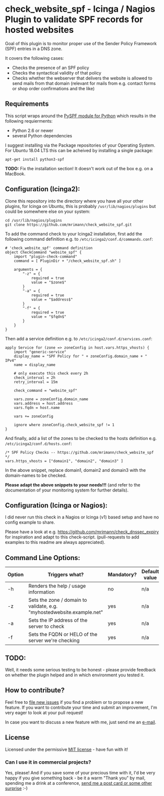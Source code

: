 # check_website_spf - Icinga / Nagios Plugin to validate SPF records for hosted websites

Goal of this plugin is to monitor proper use of the Sender Policy Framework (SPF) entries in a DNS zone.

It covers the following cases:

- Checks the presence of an SPF policy
- Checks the syntactical validity of that policy
- Checks whether the webserver that delivers the website is allowed to send mails from that domain (relevant for mails from e.g. contact forms or shop order confirmations and the like)

## Requirements
This script wraps around the [PySPF module for Python](https://pypi.org/project/pyspf/) which results in the following requierments:
- Python 2.6 or newer
- several Python dependencies

I suggest installing via the Package repositories of your Operating System. For Ubuntu 18.04 LTS this can be acheived by installing a single package:

```apt-get install python3-spf```

**TODO:** Fix the installation section! It doesn't work out of the box e.g. on a MacBook.

## Configuration (Icinga2):

Clone this repository into the directory where you have all your other plugins, for Icinga on Ubuntu, this is probably `/usr/lib/nagios/plugins` but could be somewhere else on your system:

	cd /usr/lib/nagios/plugins
	git clone https://github.com/mrimann/check_website_spf.git

To add the command check to your Icinga2 installation, first add the following command definition e.g. to `/etc/icinga2/conf.d/commands.conf`:

	# 'check_website_spf' command definition
	object CheckCommand "website_spf" {
		import "plugin-check-command"
		command = [ PluginDir + "/check_website_spf.sh" ]
	
		arguments = {
			"-z" = {
				required = true
				value = "$zone$"
			}
			"-a" = {
				required = true
				value = "$address$"
			}
			"-f" = {
				required = true
				value = "$fqdn$"
			}
		}
	}

Then add a service definition e.g. to `/etc/icinga2/conf.d/services.conf`:

	apply Service for (zone => zoneConfig in host.vars.https_vhosts) {
		import "generic-service"
		display_name = "SPF Policy for " + zoneConfig.domain_name + " IPv4"
		name = display_name

		# only execute this check every 2h
		check_interval = 2h
		retry_interval = 15m

		check_command = "website_spf"

		vars.zone = zoneConfig.domain_name
		vars.address = host.address
		vars.fqdn = host.name

		vars += zoneConfig

		ignore where zoneConfig.check_website_spf != 1
	}

And finally, add a list of the zones to be checked to the hosts definition e.g. `/etc/icinga2/conf.d/hosts.conf`:

    /* SPF Policy Checks -- https://github.com/mrimann/check_website_spf */
    vars.https_vhosts = ["domain1", "domain2", "domain3" ]

In the above snippet, replace domain1, domain2 and domain3 with the domain-names to be checked.

**Please adapt the above snippets to your needs!!!** (and refer to the documentation of your monitoring system for further details).


## Configuration (Icinga or Nagios):

I did never run this check in a Nagios or Icinga (v1) based setup and have no config example to share.

Please have a look at e.g. https://github.com/mrimann/check_dnssec_expiry for inspiration and adapt to this check-script. (pull-requests to add examples to this readme are always appreciated).


## Command Line Options:

| Option | Triggers what? | Mandatory? | Default value |
| --- | --- | --- | --- |
| -h | Renders the help / usage information | no | n/a |
| -z | Sets the zone / domain to validate, e.g. "myhostedwebsite.example.net" | yes | n/a |
| -a | Sets the IP address of the server to check | yes | n/a |
| -f | Sets the FQDN or HELO of the server we're checking | yes | n/a |

## TODO:

Well, it needs some serious testing to be honest - please provide feedback on whether the plugin helped and in which environment you tested it.


## How to contribute?

Feel free to [file new issues](https://github.com/mrimann/check_website_spf/issues) if you find a problem or to propose a new feature. If you want to contribute your time and submit an improvement, I'm very eager to look at your pull request!

In case you want to discuss a new feature with me, just send me an [e-mail](mailto:mario@rimann.org).


## License

Licensed under the permissive [MIT license](http://opensource.org/licenses/MIT) - have fun with it!

### Can I use it in commercial projects?

Yes, please! And if you save some of your precious time with it, I'd be very happy if you give something back - be it a warm "Thank you" by mail, spending me a drink at a conference, [send me a post card or some other surprise](http://www.rimann.org/support/) :-)
